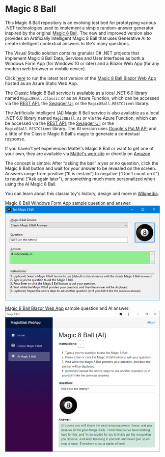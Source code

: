 # Magic 8 Ball
This Magic 8 Ball repository is an evolving test bed for prototyping various .NET technologies used to implement a simple random-answer generator inspired by the original [Magic 8 Ball](https://www.mattel.com/products/magic-8-ball-dhw39). The new and improved version also provides an Artificially Intelligent Magic 8 Ball that uses Generative AI to create intelligent contextual answers to life's many questions.

The Visual Studio solution contains granular C# .NET projects that implement Magic 8 Ball Data, Services and User Interfaces as both a Windows Form App (for Windows 10 or later) and a Blazor Web App (for any modern web browser or mobile device).

Click [here](https://jolly-water-0879a521e.3.azurestaticapps.net/) to run the latest test version of the [Magic 8 Ball Blazor Web App](https://jolly-water-0879a521e.3.azurestaticapps.net/) hosted as an Azure Static Web App.

The Classic Magic 8 Ball service is available as a local .NET 6.0 library named `Magic8Ball.Classic` or as an Azure Function, which can be accessed via the [REST API](https://jolly-water-0879a521e.3.azurestaticapps.net/api/ask?question=Will%20I%20win%20the%20lottery?), the [Swagger UI](https://jolly-water-0879a521e.3.azurestaticapps.net/api/swagger/ui), or the `Magic8Ball.RESTClient` library. 

The Artificially Intelligent (AI) Magic 8 Ball service is also available as a local .NET 6.0 library named `Magic8Ball.AI` or via the Azure Function, which can be accessed via the [REST API](https://jolly-water-0879a521e.3.azurestaticapps.net/api/askai?question=Will%20I%20win%20the%20lottery?), the [Swagger UI](https://jolly-water-0879a521e.3.azurestaticapps.net/api/swagger/ui), or the `Magic8Ball.RESTClient` library. The AI version uses [Google's PaLM API](https://developers.generativeai.google/guide) and a little of the Classic Magic 8 Ball's magic to generate a contextual response.

If you haven't yet experienced Mattel's Magic 8 Ball or want to get one of your own, they are available via [Mattel's web site](https://www.mattel.com/products/magic-8-ball-dhw39) or directly on [Amazon](https://www.amazon.com/dp/B0149MC426).

The concept is simple: After “asking the ball” a yes or no question, click the Magic 8 Ball button and wait for your answer to be revealed on the screen.
Answers range from positive (“It is certain”) to negative (“Don’t count on it”) to neutral (“Ask again later”), or something much more personalized when using the AI Magic 8 Ball.

You can learn about this classic toy's history, design and more in [Wikipedia](https://en.wikipedia.org/wiki/Magic_8-Ball).

Magic 8 Ball Windows Form App sample question and answer:
![Magic 8 Ball WinForm App](Images/Magic%208%20Ball%20WinForm.png)

[Magic 8 Ball Blazor Web App](https://jolly-water-0879a521e.3.azurestaticapps.net/) sample question and AI answer:
![Magic 8 Ball Blazor App](Images/Magic%208%20Ball%20Blazor%20AI.png)

